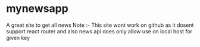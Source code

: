 # mynewsapp
A great site to get all news
Note :- This site wont work on github as it dosent support react router and also news api does only allow use on local host for given key
